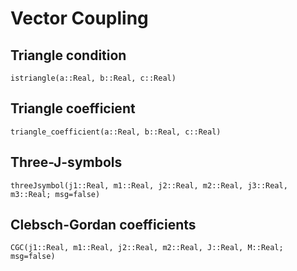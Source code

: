 # Vector Coupling

## Triangle condition

```@docs
istriangle(a::Real, b::Real, c::Real)
```
## Triangle coefficient

```@docs
triangle_coefficient(a::Real, b::Real, c::Real)
```

## Three-J-symbols

```@docs
threeJsymbol(j1::Real, m1::Real, j2::Real, m2::Real, j3::Real, m3::Real; msg=false)
```

## Clebsch-Gordan coefficients

```@docs
CGC(j1::Real, m1::Real, j2::Real, m2::Real, J::Real, M::Real; msg=false)
```